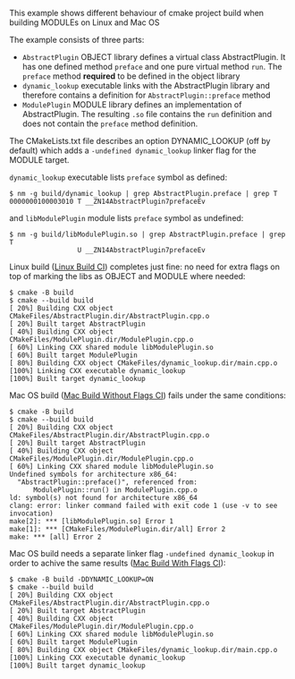 This example shows different behaviour of cmake project build when building MODULEs on Linux and Mac OS

The example consists of three parts:
- `AbstractPlugin` OBJECT library defines a virtual class AbstractPlugin. It has one defined method `preface` and one pure virtual method `run`. The `preface` method **required** to be defined in the object library 
- `dynamic_lookup` executable links with the AbstractPlugin library and therefore contains a definition for `AbstractPlugin::preface` method
- `ModulePlugin` MODULE library defines an implementation of AbstractPlugin. The resulting `.so` file contains the `run` definition and does not contain the `preface` method definition.

The CMakeLists.txt file describes an option DYNAMIC_LOOKUP (off by default) which adds a `-undefined dynamic_lookup` linker flag for the MODULE target.

`dynamic_lookup` executable lists `preface` symbol as defined:
```shell
$ nm -g build/dynamic_lookup | grep AbstractPlugin.preface | grep T
0000000100003010 T __ZN14AbstractPlugin7prefaceEv
```

and `libModulePlugin` module lists `preface` symbol as undefined:
```shell
$ nm -g build/libModulePlugin.so | grep AbstractPlugin.preface | grep T
                 U __ZN14AbstractPlugin7prefaceEv
```

Linux build ([Linux Build CI](https://github.com/bugdea1er/dynamic_lookup/actions/workflows/LinuxBuild.yml)) completes just fine: no need for extra flags on top of marking the libs as OBJECT and MODULE where needed:
```shell
$ cmake -B build
$ cmake --build build
[ 20%] Building CXX object CMakeFiles/AbstractPlugin.dir/AbstractPlugin.cpp.o
[ 20%] Built target AbstractPlugin
[ 40%] Building CXX object CMakeFiles/ModulePlugin.dir/ModulePlugin.cpp.o
[ 60%] Linking CXX shared module libModulePlugin.so
[ 60%] Built target ModulePlugin
[ 80%] Building CXX object CMakeFiles/dynamic_lookup.dir/main.cpp.o
[100%] Linking CXX executable dynamic_lookup
[100%] Built target dynamic_lookup
```

Mac OS build ([Mac Build Without Flags CI](https://github.com/bugdea1er/dynamic_lookup/actions/workflows/MacBuildWithoutFlags.yml)) fails under the same conditions:
```shell
$ cmake -B build
$ cmake --build build
[ 20%] Building CXX object CMakeFiles/AbstractPlugin.dir/AbstractPlugin.cpp.o
[ 20%] Built target AbstractPlugin
[ 40%] Building CXX object CMakeFiles/ModulePlugin.dir/ModulePlugin.cpp.o
[ 60%] Linking CXX shared module libModulePlugin.so
Undefined symbols for architecture x86_64:
  "AbstractPlugin::preface()", referenced from:
      ModulePlugin::run() in ModulePlugin.cpp.o
ld: symbol(s) not found for architecture x86_64
clang: error: linker command failed with exit code 1 (use -v to see invocation)
make[2]: *** [libModulePlugin.so] Error 1
make[1]: *** [CMakeFiles/ModulePlugin.dir/all] Error 2
make: *** [all] Error 2
```

Mac OS build needs a separate linker flag `-undefined dynamic_lookup` in order to achive the same results ([Mac Build With Flags CI](https://github.com/bugdea1er/dynamic_lookup/actions/workflows/MacBuildWithFlags.yml)):
```shell
$ cmake -B build -DDYNAMIC_LOOKUP=ON
$ cmake --build build
[ 20%] Building CXX object CMakeFiles/AbstractPlugin.dir/AbstractPlugin.cpp.o
[ 20%] Built target AbstractPlugin
[ 40%] Building CXX object CMakeFiles/ModulePlugin.dir/ModulePlugin.cpp.o
[ 60%] Linking CXX shared module libModulePlugin.so
[ 60%] Built target ModulePlugin
[ 80%] Building CXX object CMakeFiles/dynamic_lookup.dir/main.cpp.o
[100%] Linking CXX executable dynamic_lookup
[100%] Built target dynamic_lookup
```
